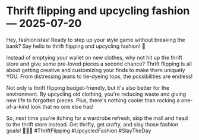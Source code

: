 # Thrift flipping and upcycling fashion — 2025-07-20

Hey, fashionistas! Ready to step up your style game without breaking the bank? Say hello to thrift flipping and upcycling fashion! 🌟

Instead of emptying your wallet on new clothes, why not hit up the thrift store and give some pre-loved pieces a second chance? Thrift flipping is all about getting creative and customizing your finds to make them uniquely YOU. From distressing jeans to tie-dyeing tops, the possibilities are endless!

Not only is thrift flipping budget-friendly, but it's also better for the environment. By upcycling old clothing, you're reducing waste and giving new life to forgotten pieces. Plus, there's nothing cooler than rocking a one-of-a-kind look that no one else has!

So, next time you're itching for a wardrobe refresh, skip the mall and head to the thrift store instead. Get thrifty, get crafty, and slay those fashion goals! 💁‍♀️✨ #ThriftFlipping #UpcycledFashion #SlayTheDay
